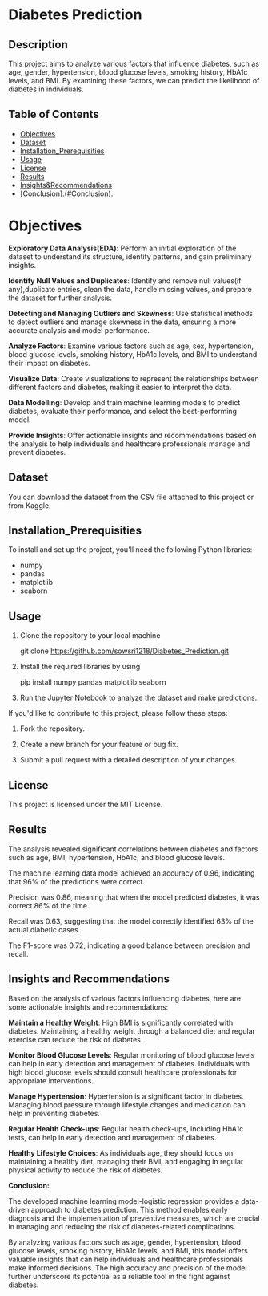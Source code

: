 # Diabetes Prediction

## Description
This project aims to analyze various factors that influence diabetes, such as age, gender, hypertension, blood glucose levels, smoking history, HbA1c levels, and BMI. By examining these factors, we can predict the likelihood of diabetes in individuals.

## Table of Contents
- [Objectives](#Objectives)
- [Dataset](#Dataset)
- [Installation_Prerequisities](#Installation_Prerequisities)
- [Usage](#Usage)
- [License](#license)
- [Results](#Results)
- [Insights&Recommendations](#Insights&Recommendations)
- [Conclusion].(#Conclusion).

# Objectives

**Exploratory Data Analysis(EDA)**: Perform an initial exploration of the dataset to understand its structure, identify patterns, and gain preliminary insights.

**Identify Null Values and Duplicates**: Identify and remove null values(if any),duplicate entries, clean the data, handle missing values, and prepare the dataset for further analysis.

**Detecting and Managing Outliers and Skewness**: Use statistical methods to detect outliers and manage skewness in the data, ensuring a more accurate analysis and model performance.

**Analyze Factors**: Examine various factors such as age, sex, hypertension, blood glucose levels, smoking history, HbA1c levels, and BMI to understand their impact on diabetes.

**Visualize Data**: Create visualizations to represent the relationships between different factors and diabetes, making it easier to interpret the data.

**Data Modelling**: Develop and train machine learning models to predict diabetes, evaluate their performance, and select the best-performing model.

**Provide Insights**: Offer actionable insights and recommendations based on the analysis to help individuals and healthcare professionals manage and prevent diabetes.

## Dataset

You can download the dataset from the CSV file attached to this project or from Kaggle.

## Installation_Prerequisities

To install and set up the project, you'll need the following Python libraries:
- numpy
- pandas
- matplotlib
- seaborn



## Usage

1. Clone the repository to your local machine

      git clone https://github.com/sowsri1218/Diabetes_Prediction.git

2.	Install the required libraries by using

      pip install numpy pandas matplotlib seaborn

3.	Run the Jupyter Notebook to analyze the dataset and make predictions.

If you'd like to contribute to this project, please follow these steps:

1.	Fork the repository.

2.	Create a new branch for your feature or bug fix.

3.	Submit a pull request with a detailed description of your changes.

## License

This project is licensed under the MIT License.

## Results

The analysis revealed significant correlations between diabetes and factors such as age, BMI, hypertension, HbA1c, and blood glucose levels.

The machine learning data model achieved an accuracy of 0.96, indicating that 96% of the predictions were correct.

Precision was 0.86, meaning that when the model predicted diabetes, it was correct 86% of the time.

Recall was 0.63, suggesting that the model correctly identified 63% of the actual diabetic cases.

The F1-score was 0.72, indicating a good balance between precision and recall.

## Insights and Recommendations

Based on the analysis of various factors influencing diabetes, here are some actionable insights and recommendations:

**Maintain a Healthy Weight**: High BMI is significantly correlated with diabetes. Maintaining a healthy weight through a balanced diet and regular exercise can reduce the risk of diabetes.

**Monitor Blood Glucose Levels**: Regular monitoring of blood glucose levels can help in early detection and management of diabetes. Individuals with high blood glucose levels should consult healthcare professionals for appropriate interventions.

**Manage Hypertension**: Hypertension is a significant factor in diabetes. Managing blood pressure through lifestyle changes and medication can help in preventing diabetes.

**Regular Health Check-ups**: Regular health check-ups, including HbA1c tests, can help in early detection and management of diabetes. 

**Healthy Lifestyle Choices**: As individuals age, they should focus on maintaining a healthy diet, managing their BMI, and engaging in regular physical activity to reduce the risk of diabetes.


**Conclusion:** 

The developed machine learning model-logistic regression provides a data-driven approach to diabetes prediction. This method enables early diagnosis and the implementation of preventive measures, which are crucial in managing and reducing the risk of diabetes-related complications.

By analyzing various factors such as age, gender, hypertension, blood glucose levels, smoking history, HbA1c levels, and BMI, this model offers valuable insights that can help individuals and healthcare professionals make informed decisions. The high accuracy and precision of the model further underscore its potential as a reliable tool in the fight against diabetes.

